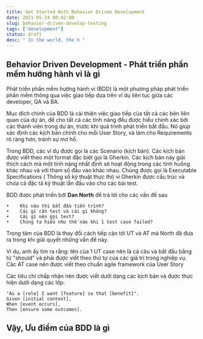 ```yaml
---
title: Get Started With Behavior Driven Development
date: 2021-05-24 00:42:00
slug: behavior-driven-develop-testing
tags: ["development"]
status: draft
desc: " In the world, the h "
---
```

## Behavior Driven Development - Phát triển phần mềm hướng hành vi là gì
Phát triển phần mềm hướng hành vi (BDD) là một phương pháp phát triển phần mềm thông qua việc giao tiếp dựa trên ví dụ liên tục giữa các developer, QA và BA.

Mục đích chính của BDD là cải thiện việc giao tiếp của tất cả các bên liên quan của dự án, để cho tất cả các tính năng đều được hiểu chính xác bởi các thành viên trong dự án, trước khi quá trình phát triển bắt đầu. Nó giúp xác định các kịch bản chính cho mỗi User Story, và làm cho Requirements rõ ràng hơn, tránh sự mơ hồ.

Trong BDD, các ví dụ được gọi là các Scenario (kịch bản). Các kịch bản được viết theo một format đặc biệt gọi là Gherkin. Các kịch bản này giải thích cách mà một tính năng nhất định sẽ hoạt động trong các tình huống khác nhau và với tham số đầu vào khác nhau. Chúng được gọi là Executable Specifications ( Thông số kỹ thuật thực thi) vì Gherkin được cấu trúc và chứa cả đặc tả kỹ thuật lẫn đầu vào cho các bài test.

BDD được phát triển bới **Dan North** để trả lời cho các vấn đề sau

```
•    Khi nào thì bắt đầu tiến trình?
•    Cái gì cần test và cái gì không?
•    Cái gì nên gọi test?
•    Chúng ta hiểu như thế nào khi 1 test case failed?
```

Trọng tâm của BDD là thay đổi cách tiếp cận tới UT và AT mà North đã đưa ra trong khi giải quyết những vấn đề này.

Ví dụ, anh ấy tìm ra rằng: tên của 1 UT case nên là cả câu và bắt đầu bằng từ "should" và phải được viết theo thứ tự của các giá trị trong nghiệp vụ. Các AT case nên được viết theo chuẩn agile framework của User Story

Các tiêu chí chấp nhận nên được viết dưới dạng các kịch bản và được thực hiện dưới dạng các lớp: 
```Gherkin
"As a [role] I want [feature] so that [benefit]".
Given [initial context],
When [event occurs],
Then [ensure some outcomes].
```
## Vậy, Ưu điểm của BDD là gì
